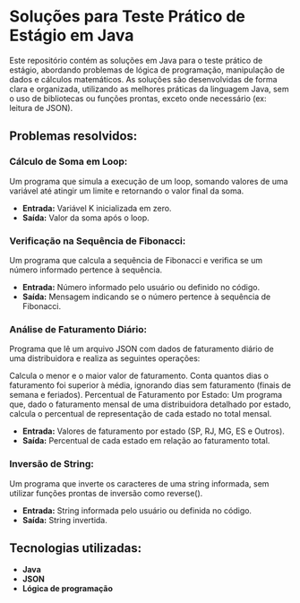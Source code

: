 # Soluções para Teste Prático de Estágio em Java

Este repositório contém as soluções em Java para o teste prático de estágio, abordando problemas de lógica de programação, manipulação de dados e cálculos matemáticos. 
As soluções são desenvolvidas de forma clara e organizada, utilizando as melhores práticas da linguagem Java, sem o uso de bibliotecas ou funções prontas, exceto onde necessário (ex: leitura de JSON).

## Problemas resolvidos:

### Cálculo de Soma em Loop:
Um programa que simula a execução de um loop, somando valores de uma variável até atingir um limite e retornando o valor final da soma.

- **Entrada:** Variável K inicializada em zero.
- **Saída:** Valor da soma após o loop.
  
### Verificação na Sequência de Fibonacci:
Um programa que calcula a sequência de Fibonacci e verifica se um número informado pertence à sequência.

- **Entrada:** Número informado pelo usuário ou definido no código.
- **Saída:** Mensagem indicando se o número pertence à sequência de Fibonacci.

### Análise de Faturamento Diário:
Programa que lê um arquivo JSON com dados de faturamento diário de uma distribuidora e realiza as seguintes operações:

Calcula o menor e o maior valor de faturamento.
Conta quantos dias o faturamento foi superior à média, ignorando dias sem faturamento (finais de semana e feriados).
Percentual de Faturamento por Estado:
Um programa que, dado o faturamento mensal de uma distribuidora detalhado por estado, calcula o percentual de representação de cada estado no total mensal.

- **Entrada:** Valores de faturamento por estado (SP, RJ, MG, ES e Outros).
- **Saída:** Percentual de cada estado em relação ao faturamento total.

### Inversão de String:
Um programa que inverte os caracteres de uma string informada, sem utilizar funções prontas de inversão como reverse().

- **Entrada:** String informada pelo usuário ou definida no código.
- **Saída:** String invertida.
## Tecnologias utilizadas:

- **Java**
- **JSON**
- **Lógica de programação**
